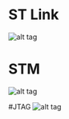 # ST Link

![alt tag](https://images-na.ssl-images-amazon.com/images/I/41F2am8Pr6L.jpg)

# STM

![alt tag](https://s24.postimg.org/sncfnxzbp/Untitled.png)

#JTAG
![alt tag](https://s22.postimg.org/5eqaox9s1/jtag.png)
